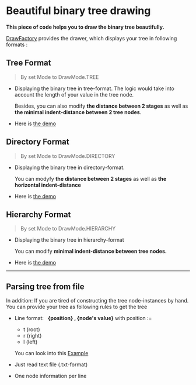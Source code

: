 # Beautiful binary tree drawing
__This piece of code helps you to draw the binary tree beautifully.__

[DrawFactory](https://github.com/tungndtt/beautiful_binary_tree_drawing/blob/main/src/processing/DrawFactory.java) provides the drawer, which displays your tree in following formats :

## Tree Format
>By set Mode to DrawMode.TREE

- Displaying the binary tree in tree-format. The logic would take into account the length of your value in the tree node.

  Besides, you can also modify **the distance between 2 stages** as well as **the minimal indent-distance between 2 tree nodes**.

- Here is [the demo](https://github.com/tungndtt/beautiful_binary_tree_drawing/blob/main/demo/tree_demo.PNG) 

## Directory Format
>By set Mode to DrawMode.DIRECTORY

- Displaying the binary tree in directory-format.

  You can modyfy **the distance between 2 stages** as well as **the horizontal indent-distance**

- Here is [the demo](https://github.com/tungndtt/beautiful_binary_tree_drawing/blob/main/demo/directory_demo.PNG) 

## Hierarchy Format
>By set Mode to DrawMode.HIERARCHY

- Displaying the binary tree in hierarchy-format
  
  You can modify **minimal indent-distance between tree nodes.**

- Here is [the demo](https://github.com/tungndtt/beautiful_binary_tree_drawing/blob/main/demo/hierarchy_demo.PNG) 

___

## Parsing tree from file
In addition: If you are tired of constructing the tree node-instances by hand. You can provide your tree as following rules to get the tree

- Line format:  &nbsp;  __{position} , {node's value}__
  with position := 
  - t (root)
  - r (right)
  - l (left) 
  
  You can look into this [Example](https://github.com/tungndtt/beautiful_binary_tree_drawing/blob/main/my_tree.txt)
- Just read text file (.txt-format)
- One node information per line